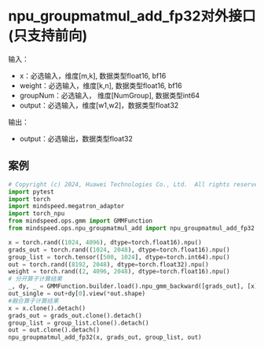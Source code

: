 # npu_groupmatmul_add_fp32对外接口(只支持前向)
输入：
- x：必选输入，维度[m,k], 数据类型float16, bf16
- weight：必选输入，维度[k,n], 数据类型float16, bf16
- groupNum：必选输入， 维度[NumGroup], 数据类型int64
- output：必选输入，维度[w1,w2]，数据类型float32

输出：
- output：必选输出，数据类型float32

## 案例
```python
# Copyright (c) 2024, Huawei Technologies Co., Ltd.  All rights reserved.
import pytest
import torch
import mindspeed.megatron_adaptor
import torch_npu
from mindspeed.ops.gmm import GMMFunction
from mindspeed.ops.npu_groupmatmul_add import npu_groupmatmul_add_fp32

x = torch.rand((1024, 4096), dtype=torch.float16).npu()
grads_out = torch.rand((1024, 2048), dtype=torch.float16).npu()
group_list = torch.tensor([500, 1024], dtype=torch.int64).npu()
out = torch.rand((8192, 2048), dtype=torch.float32).npu()
weight = torch.rand((2, 4096, 2048), dtype=torch.float16).npu()
# 分开算子计算结果
_, dy, _ = GMMFunction.builder.load().npu_gmm_backward([grads_out], [x], [weight], group_list, 0)
out_single = out+dy[0].view(*out.shape)
#融合算子计算结果
x = x.clone().detach()
grads_out = grads_out.clone().detach()
group_list = group_list.clone().detach()
out = out.clone().detach()
npu_groupmatmul_add_fp32(x, grads_out, group_list, out)
```
